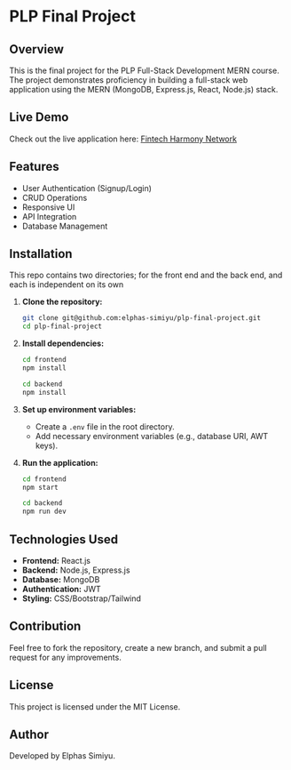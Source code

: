 # PLP Final Project

## Overview
This is the final project for the PLP Full-Stack Development MERN course. The project demonstrates proficiency in building a full-stack web application using the MERN (MongoDB, Express.js, React, Node.js) stack.

## Live Demo
Check out the live application here: [Fintech Harmony Network](https://fintech-harmony-network.vercel.app)


## Features
- User Authentication (Signup/Login)
- CRUD Operations
- Responsive UI
- API Integration
- Database Management

## Installation  
This repo contains two directories; for the front end and the back end, and each is independent on its own
1. **Clone the repository:**
   ```bash
   git clone git@github.com:elphas-simiyu/plp-final-project.git
   cd plp-final-project
   ```

2. **Install dependencies:**
   ```bash
   cd frontend
   npm install
   ```
     ```bash
   cd backend
   npm install
   ```
3. **Set up environment variables:**
   - Create a `.env` file in the root directory.
   - Add necessary environment variables (e.g., database URI, AWT keys).

4. **Run the application:**
   ```bash
   cd frontend
   npm start
   ```
     ```bash
   cd backend
   npm run dev
   ```
## Technologies Used
- **Frontend:** React.js
- **Backend:** Node.js, Express.js
- **Database:** MongoDB
- **Authentication:** JWT
- **Styling:** CSS/Bootstrap/Tailwind

## Contribution
Feel free to fork the repository, create a new branch, and submit a pull request for any improvements.

## License
This project is licensed under the MIT License.

## Author
Developed by Elphas Simiyu.

